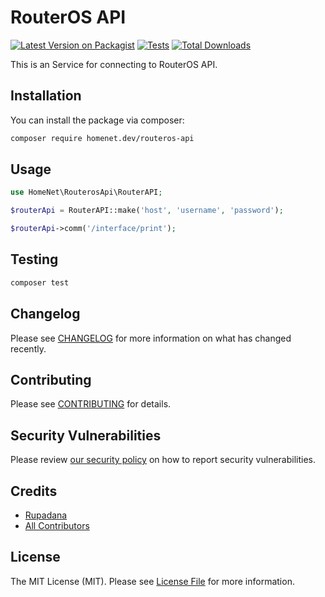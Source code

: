 # RouterOS API

[![Latest Version on Packagist](https://img.shields.io/packagist/v/homenet.dev/routeros-api.svg?style=flat-square)](https://packagist.org/packages/homenet.dev/routeros-api)
[![Tests](https://img.shields.io/github/actions/workflow/status/homenet.dev/routeros-api/run-tests.yml?branch=main&label=tests&style=flat-square)](https://github.com/homenet.dev/routeros-api/actions/workflows/run-tests.yml)
[![Total Downloads](https://img.shields.io/packagist/dt/homenet.dev/routeros-api.svg?style=flat-square)](https://packagist.org/packages/homenet.dev/routeros-api)

This is an Service for connecting to RouterOS API.

## Installation

You can install the package via composer:

```bash
composer require homenet.dev/routeros-api
```

## Usage

```php
use HomeNet\RouterosApi\RouterAPI;

$routerApi = RouterAPI::make('host', 'username', 'password');

$routerApi->comm('/interface/print');
```

## Testing

```bash
composer test
```

## Changelog

Please see [CHANGELOG](CHANGELOG.md) for more information on what has changed recently.

## Contributing

Please see [CONTRIBUTING](https://github.com/spatie/.github/blob/main/CONTRIBUTING.md) for details.

## Security Vulnerabilities

Please review [our security policy](../../security/policy) on how to report security vulnerabilities.

## Credits

- [Rupadana](https://github.com/homenet.dev)
- [All Contributors](../../contributors)

## License

The MIT License (MIT). Please see [License File](LICENSE.md) for more information.
